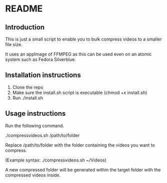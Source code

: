 # README

## Introduction

This is just a small script to enable you to bulk compress videos to a smaller file size.

It uses an appImage of FFMPEG as this can be used even on an atomic system such as Fedora Silverblue.

## Installation instructions

1. Clone the repo
2. Make sure the install.sh script is executable (chmod +x install.sh)
3. Run ./install.sh

## Usage instructions

Run the following command.

./compressvideos.sh /path/to/folder

Replace /path/to/folder with the folder containing the videos you want to compress.

(Example syntax: ./compressvideos.sh ~/Videos)

A new compressed folder will be generated within the target folder with the compressed videos inside.


